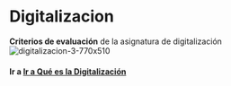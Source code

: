 # Digitalizacion 
**Criterios de evaluación** de la asignatura de digitalización
![digitalizacion-3-770x510](https://github.com/user-attachments/assets/fa51d41f-24f8-43b5-9f66-449cac858050)


#### Ir a [Ir a Qué es la Digitalización](Digitalizacion/QUE_ES.md)
